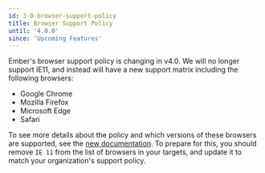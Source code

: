 ```yaml
---
id: 3-0-browser-support-policy
title: Browser Support Policy
until: '4.0.0'
since: 'Upcoming Features'
---
```


Ember's browser support policy is changing in v4.0. We will no longer support IE11, and instead will have a new support matrix including the following browsers:

- Google Chrome
- Mozilla Firefox
- Microsoft Edge
- Safari

To see more details about the policy and which versions of these browsers are supported, see the [new documentation](http://emberjs.com/browser-support). To prepare for this, you should remove `IE 11` from the list of browsers in your targets, and update it to match your organization's support policy.
